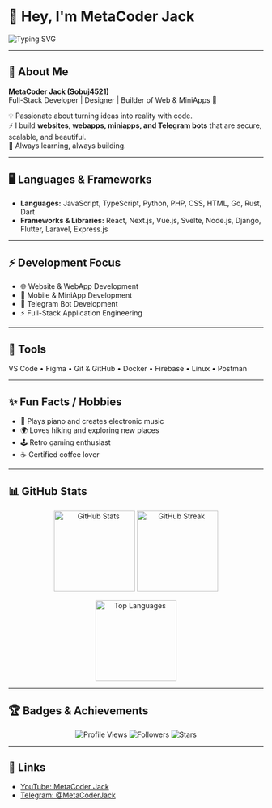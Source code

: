 # 👋 Hey, I'm MetaCoder Jack  

![Typing SVG](https://readme-typing-svg.herokuapp.com?size=25&color=00FFAB&center=true&vCenter=true&width=1000&lines=🚀+Full-Stack+Developer;🌐+Web+%26+WebApp+Engineer;📱+MiniApp+%26+Mobile+Dev;🤖+Telegram+Bot+Developer;🎨+Designer+%26+Creative+Builder)

---

## 🧑 About Me
**MetaCoder Jack (Sobuj4521)**  
Full-Stack Developer | Designer | Builder of Web & MiniApps 🚀  

💡 Passionate about turning ideas into reality with code.  
⚡ I build **websites, webapps, miniapps, and Telegram bots** that are secure, scalable, and beautiful.  
🌱 Always learning, always building.  

---

## 🖥️ Languages & Frameworks
- **Languages:** JavaScript, TypeScript, Python, PHP, CSS, HTML, Go, Rust, Dart  
- **Frameworks & Libraries:** React, Next.js, Vue.js, Svelte, Node.js, Django, Flutter, Laravel, Express.js  

---

## ⚡ Development Focus
- 🌐 Website & WebApp Development  
- 📱 Mobile & MiniApp Development  
- 🤖 Telegram Bot Development  
- ⚡ Full-Stack Application Engineering  

---

## 🔧 Tools
VS Code • Figma • Git & GitHub • Docker • Firebase • Linux • Postman  

---

## ✨ Fun Facts / Hobbies
- 🎹 Plays piano and creates electronic music  
- 🌍 Loves hiking and exploring new places  
- 🕹️ Retro gaming enthusiast  
- ☕ Certified coffee lover  

---

## 📊 GitHub Stats

<p align="center">
  <img src="https://github-readme-stats.vercel.app/api?username=Sobuj4521&show_icons=true&theme=radical" alt="GitHub Stats" height="160" />
  <img src="https://github-readme-streak-stats.herokuapp.com/?user=Sobuj4521&theme=radical" alt="GitHub Streak" height="160" />
</p>

<p align="center">
  <img src="https://github-readme-stats.vercel.app/api/top-langs/?username=Sobuj4521&layout=compact&theme=radical" alt="Top Languages" height="160" />
</p>

---

## 🏆 Badges & Achievements
<p align="center">
  <img src="https://komarev.com/ghpvc/?username=Sobuj4521&color=blueviolet&style=for-the-badge" alt="Profile Views" />
  <img src="https://img.shields.io/github/followers/Sobuj4521?style=for-the-badge&logo=github" alt="Followers" />
  <img src="https://img.shields.io/github/stars/Sobuj4521?style=for-the-badge&logo=github" alt="Stars" />
</p>

---

## 🔗 Links
- [YouTube: MetaCoder Jack](https://youtube.com/@metacoderjack)  
- [Telegram: @MetaCoderJack](https://t.me/MetaCoderJack)  
